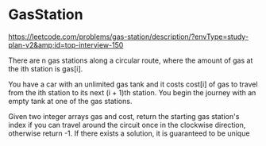# GasStation
https://leetcode.com/problems/gas-station/description/?envType=study-plan-v2&amp;id=top-interview-150

There are n gas stations along a circular route, where the amount of gas at the ith station is gas[i].


You have a car with an unlimited gas tank and it costs cost[i] of gas to travel from the ith station to its next (i + 1)th station. You begin the journey with an empty tank at one of the gas stations.

Given two integer arrays gas and cost, return the starting gas station's index if you can travel around the circuit once in the clockwise direction, otherwise return -1. If there exists a solution, it is guaranteed to be unique
